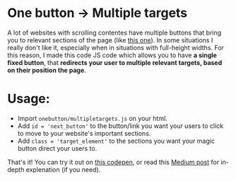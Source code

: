 # One button -> Multiple targets
A lot of websites with scrolling contentes have multiple buttons that bring you to relevant sections of the page (like [this one](https://html5up.net/landed)).
In some situations I really don't like it, especially when in situations with full-height widths. For this reason, I made this code JS code which allows you to have **a single fixed button**, that **redirects your user to multiple relevant targets, based on their position the page**.

# Usage:
* Import `onebutton/multipletargets.js` on your html.
* Add `id = 'next_button'` to the button/link you want your users to click to move to your website's important sections.
* Add `class = 'target_element'` to the sections you want your magic button direct your users to.

That's it! You can try it out on [this codepen](http://codepen.io/gianlucahmd/pen/apyXjV), or read this [Medium post](https://medium.com/@gianlucahmd/jquery-tricks-one-button-multiple-targets-eb3a4d71f3dd) for in-depth explenation (if you need).